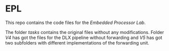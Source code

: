 # EPL

This repo contains the code files for the  *Embedded Processor Lab*.

The folder *tasks* contains the original files without any modifications. Folder *V4* has got the files for the DLX pipeline without forwarding and *V5* has got two subfolders with different implementations of the forwarding unit. 
